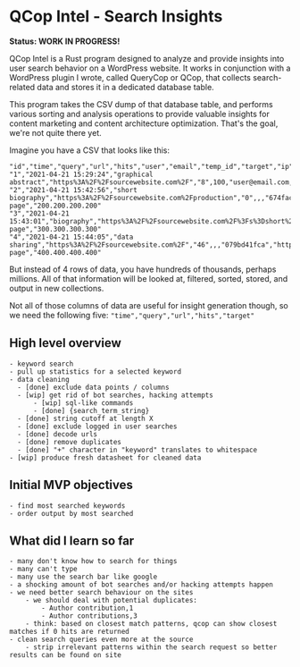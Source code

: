 # QCop Intel - Search Insights

**Status: WORK IN PROGRESS!**

QCop Intel is a Rust program designed to analyze and provide insights into user search behavior on a WordPress website.
It works in conjunction with a WordPress plugin I wrote, called QueryCop or QCop, that collects search-related data and
stores it in a dedicated database table.

This program takes the CSV dump of that database table, and performs various sorting and analysis operations to provide
valuable insights for content marketing and content architecture optimization. That's the goal, we're not quite there
yet.

Imagine you have a CSV that looks like this:

```CSV
"id","time","query","url","hits","user","email","temp_id","target","ip"
"1","2021-04-21 15:29:24","graphical abstract","https%3A%2F%2Fsourcewebsite.com%2F","8",100,"user@email.com,"7d8bc4df84",,"100.100.100.100"
"2","2021-04-21 15:42:56","short biography","https%3A%2F%2Fsourcewebsite.com%2Fproduction","0",,,"674facf7f7","https://sourcewebsite.com/target-page","200.200.200.200"
"3","2021-04-21 15:43:01","biography","https%3A%2F%2Fsourcewebsite.com%2F%3Fs%3Dshort%2Bbiography","4",,,"cd41fc6140","https://sourcewebsite.com/target-page","300.300.300.300"
"4","2021-04-21 15:44:05","data sharing","https%3A%2F%2Fsourcewebsite.com%2F","46",,,"079bd41fca","https://sourcewebsite.com/target-page","400.400.400.400"
```

But instead of 4 rows of data, you have hundreds of thousands, perhaps millions. All of that information will be looked
at, filtered, sorted, stored, and output in new collections.

Not all of those columns of data are useful for insight generation though, so we need the following five:
`"time","query","url","hits","target"`

## High level overview

    - keyword search
    - pull up statistics for a selected keyword
    - data cleaning
      - [done] exclude data points / columns
      - [wip] get rid of bot searches, hacking attempts
          - [wip] sql-like commands
          - [done] {search_term_string}
      - [done] string cutoff at length X
      - [done] exclude logged in user searches
      - [done] decode urls
      - [done] remove duplicates
      - [done] "+" character in "keyword" translates to whitespace
    - [wip] produce fresh datasheet for cleaned data

## Initial MVP objectives

    - find most searched keywords
    - order output by most searched

## What did I learn so far

    - many don't know how to search for things
    - many can't type
    - many use the search bar like google
    - a shocking amount of bot searches and/or hacking attempts happen
    - we need better search behaviour on the sites
        - we should deal with potential duplicates:
            - Author contribution,1
            - Author contributions,3
        - think: based on closest match patterns, qcop can show closest matches if 0 hits are returned
    - clean search queries even more at the source
        - strip irrelevant patterns within the search request so better results can be found on site